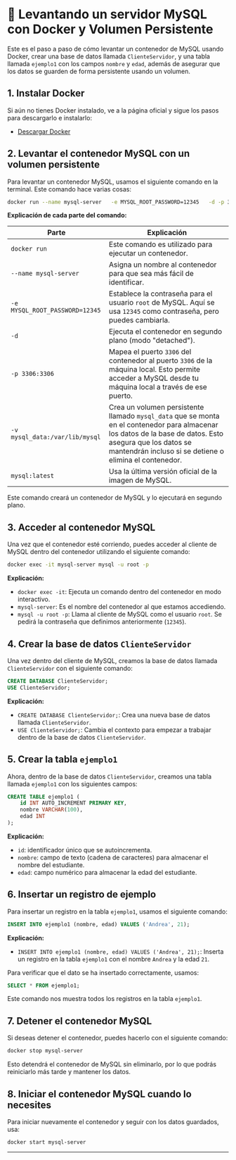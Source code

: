 
# 🐳 **Levantando un servidor MySQL con Docker y Volumen Persistente**

Este es el paso a paso de cómo levantar un contenedor de MySQL usando Docker, crear una base de datos llamada `ClienteServidor`, y una tabla llamada `ejemplo1` con los campos `nombre` y `edad`, además de asegurar que los datos se guarden de forma persistente usando un volumen.

## 1. **Instalar Docker**

Si aún no tienes Docker instalado, ve a la página oficial y sigue los pasos para descargarlo e instalarlo:

- [Descargar Docker](https://www.docker.com/get-started)

## 2. **Levantar el contenedor MySQL con un volumen persistente**

Para levantar un contenedor MySQL, usamos el siguiente comando en la terminal. Este comando hace varias cosas:

```bash
docker run --name mysql-server   -e MYSQL_ROOT_PASSWORD=12345   -d -p 3306:3306   -v mysql_data:/var/lib/mysql   mysql:latest
```

**Explicación de cada parte del comando:**

| Parte | Explicación |
|-------|-------------|
| `docker run` | Este comando es utilizado para ejecutar un contenedor. |
| `--name mysql-server` | Asigna un nombre al contenedor para que sea más fácil de identificar. |
| `-e MYSQL_ROOT_PASSWORD=12345` | Establece la contraseña para el usuario `root` de MySQL. Aquí se usa `12345` como contraseña, pero puedes cambiarla. |
| `-d` | Ejecuta el contenedor en segundo plano (modo "detached"). |
| `-p 3306:3306` | Mapea el puerto `3306` del contenedor al puerto `3306` de la máquina local. Esto permite acceder a MySQL desde tu máquina local a través de ese puerto. |
| `-v mysql_data:/var/lib/mysql` | Crea un volumen persistente llamado `mysql_data` que se monta en el contenedor para almacenar los datos de la base de datos. Esto asegura que los datos se mantendrán incluso si se detiene o elimina el contenedor. |
| `mysql:latest` | Usa la última versión oficial de la imagen de MySQL. |

Este comando creará un contenedor de MySQL y lo ejecutará en segundo plano.

## 3. **Acceder al contenedor MySQL**

Una vez que el contenedor esté corriendo, puedes acceder al cliente de MySQL dentro del contenedor utilizando el siguiente comando:

```bash
docker exec -it mysql-server mysql -u root -p
```

**Explicación:**

- `docker exec -it`: Ejecuta un comando dentro del contenedor en modo interactivo.
- `mysql-server`: Es el nombre del contenedor al que estamos accediendo.
- `mysql -u root -p`: Llama al cliente de MySQL como el usuario `root`. Se pedirá la contraseña que definimos anteriormente (`12345`).

## 4. **Crear la base de datos `ClienteServidor`**

Una vez dentro del cliente de MySQL, creamos la base de datos llamada `ClienteServidor` con el siguiente comando:

```sql
CREATE DATABASE ClienteServidor;
USE ClienteServidor;
```

**Explicación:**

- `CREATE DATABASE ClienteServidor;`: Crea una nueva base de datos llamada `ClienteServidor`.
- `USE ClienteServidor;`: Cambia el contexto para empezar a trabajar dentro de la base de datos `ClienteServidor`.

## 5. **Crear la tabla `ejemplo1`**

Ahora, dentro de la base de datos `ClienteServidor`, creamos una tabla llamada `ejemplo1` con los siguientes campos:

```sql
CREATE TABLE ejemplo1 (
    id INT AUTO_INCREMENT PRIMARY KEY,
    nombre VARCHAR(100),
    edad INT
);
```

**Explicación:**

- `id`: identificador único que se autoincrementa.
- `nombre`: campo de texto (cadena de caracteres) para almacenar el nombre del estudiante.
- `edad`: campo numérico para almacenar la edad del estudiante.

## 6. **Insertar un registro de ejemplo**

Para insertar un registro en la tabla `ejemplo1`, usamos el siguiente comando:

```sql
INSERT INTO ejemplo1 (nombre, edad) VALUES ('Andrea', 21);
```

**Explicación:**

- `INSERT INTO ejemplo1 (nombre, edad) VALUES ('Andrea', 21);`: Inserta un registro en la tabla `ejemplo1` con el nombre `Andrea` y la edad `21`.

Para verificar que el dato se ha insertado correctamente, usamos:

```sql
SELECT * FROM ejemplo1;
```

Este comando nos muestra todos los registros en la tabla `ejemplo1`.

## 7. **Detener el contenedor MySQL**

Si deseas detener el contenedor, puedes hacerlo con el siguiente comando:

```bash
docker stop mysql-server
```

Esto detendrá el contenedor de MySQL sin eliminarlo, por lo que podrás reiniciarlo más tarde y mantener los datos.

## 8. **Iniciar el contenedor MySQL cuando lo necesites**

Para iniciar nuevamente el contenedor y seguir con los datos guardados, usa:

```bash
docker start mysql-server
```

---


